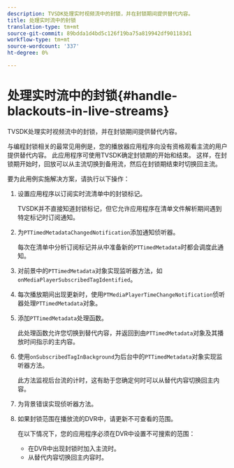 ```yaml
---
description: TVSDK处理实时视频流中的封锁，并在封锁期间提供替代内容。
title: 处理实时流中的封锁
translation-type: tm+mt
source-git-commit: 89bdda1d4bd5c126f19ba75a819942df901183d1
workflow-type: tm+mt
source-wordcount: '337'
ht-degree: 0%

---
```



# 处理实时流中的封锁{#handle-blackouts-in-live-streams}

TVSDK处理实时视频流中的封锁，并在封锁期间提供替代内容。

与编程封锁相关的最常见用例是，您的播放器应用程序向没有资格观看主流的用户提供替代内容。 此应用程序可使用TVSDK确定封锁期的开始和结束。 这样，在封锁期开始时，回放可以从主流切换到备用流，然后在封锁期结束时切换回主流。

要为此用例实施解决方案，请执行以下操作：

1. 设置应用程序以订阅实时流清单中的封锁标记。

   TVSDK并不直接知道封锁标记，但它允许应用程序在清单文件解析期间遇到特定标记时订阅通知。
1. 为`PTTimedMetadataChangedNotification`添加通知侦听器。

   每次在清单中分析订阅标记并从中准备新的`PTTimedMetadata`时都会调度此通知。

1. 对前景中的`PTTimedMetadata`对象实现监听器方法，如`onMediaPlayerSubscribedTagIdentified`。

1. 每次播放期间出现更新时，使用`PTMediaPlayerTimeChangeNotification`侦听器处理`PTTimedMetadata`对象。

1. 添加`PTTimedMetadata`处理函数。

   此处理函数允许您切换到替代内容，并返回到由`PTTimedMetadata`对象及其播放时间指示的主内容。

1. 使用`onSubscribedTagInBackground`为后台中的`PTTimedMetadata`对象实现监听器方法。

   此方法监视后台流的计时，这有助于您确定何时可以从替代内容切换回主内容。

1. 为背景错误实现侦听器方法。
1. 如果封锁范围在播放流的DVR中，请更新不可查看的范围。

   在以下情况下，您的应用程序必须在DVR中设置不可搜索的范围：

   * 在DVR中出现封锁时加入主流时。
   * 从替代内容切换回主内容时。

